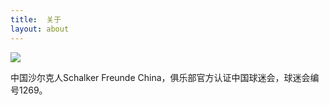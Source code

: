 ```yaml
---
title:  关于
layout: about
---
```


![](http://otsd27d1a.bkt.clouddn.com/20170728143509_hvnJZZ_logo.jpeg)

中国沙尔克人Schalker Freunde China，俱乐部官方认证中国球迷会，球迷会编号1269。